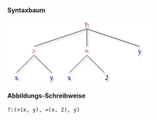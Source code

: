 **Syntaxbaum**

![Syntaxbaum von (x > y) ? x = 2 : y](assignments/4/14/a.include.png)

**Abbildungs-Schreibweise**

`?:(>(x, y), =(x, 2), y)`
